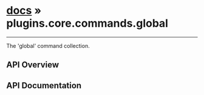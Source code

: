 # [docs](index.md) » plugins.core.commands.global
---

The 'global' command collection.

## API Overview

## API Documentation

